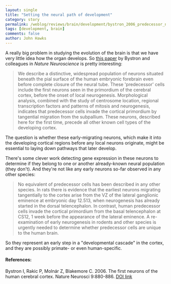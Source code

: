 ```yaml
---
layout: single 
title: "Setting the neural path of development" 
category: story
permalink: /weblog/reviews/brain/development/bystron_2006_predecessor_neurons.html
tags: [development, brain] 
comments: false 
author: John Hawks 
---
```



<p>
A really big problem in studying the evolution of the brain is that we have very little idea how the organ develops. So <a href="http://dx.doi.org/10.1038/nn1726">this paper</a> by Bystron and colleagues in <i>Nature Neuroscience</i> is pretty interesting: 
</p>

<blockquote>We describe a distinctive, widespread population of neurons situated beneath the pial surface of the human embryonic forebrain even before complete closure of the neural tube. These 'predecessor' cells include the first neurons seen in the primordium of the cerebral cortex, before the onset of local neurogenesis. Morphological analysis, combined with the study of centrosome location, regional transcription factors and patterns of mitosis and neurogenesis, indicates that predecessor cells invade the cortical primordium by tangential migration from the subpallium. These neurons, described here for the first time, precede all other known cell types of the developing cortex.</blockquote>

<p>
The question is whether these early-migrating neurons, which make it into the developing cortical regions before any local neurons originate, might be essential to laying down pathways that later develop. 
</p>

<p>
There's some clever work detecting gene expression in these neurons to determine if they belong to one or another already-known neural population (they don't). And they're not like any early neurons so-far observed in any other species: 
</p>

<blockquote>No equivalent of predecessor cells has been described in any other species. In rats there is evidence that the earliest neurons migrating tangentially to the cortex arise from the VZ of the lateral ganglionic eminence at embryonic day 12.513, when neurogenesis has already started in the dorsal telencephalon. In contrast, human predecessor cells invade the cortical primordium from the basal telencephalon at CS12, 1 week before the appearance of the lateral eminence. A re-examination of early neurogenesis in rodents and other species is urgently needed to determine whether predecessor cells are unique to the human brain.</blockquote>

<p>
So they represent an early step in a "developmental cascade" in the cortex, and they are possibly primate- or even human-specific. 
</p>

<h4>References:</h4>

<p class="cite">Bystron I, Rakic P, Moln&aacute;r Z, Blakemore C. 2006. The first neurons of the human cerebral cortex. Nature Neurosci 9:880-886. <a href="http://dx.doi.org/10.1038/nn1726">DOI link</a></p>

